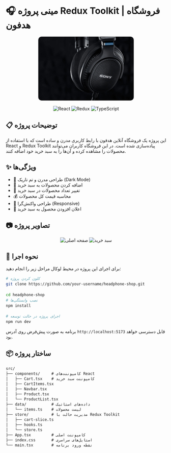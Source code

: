 # 🎧 مینی پروژه Redux Toolkit | فروشگاه هدفون

<div align="center">
  <img src="public/images/sony.jpg" alt="Headphone Shop" width="300px" style="border-radius: 10px" />
</div>

<div align="center">
  
![React](https://img.shields.io/badge/React-61DAFB?style=for-the-badge&logo=react&logoColor=black)
![Redux](https://img.shields.io/badge/Redux-764ABC?style=for-the-badge&logo=redux&logoColor=white)
![TypeScript](https://img.shields.io/badge/TypeScript-007ACC?style=for-the-badge&logo=typescript&logoColor=white)

  
</div>

## 📋 توضیحات پروژه

این پروژه یک فروشگاه آنلاین هدفون با رابط کاربری مدرن و ساده است که با استفاده از React و Redux Toolkit پیاده‌سازی شده است. در این فروشگاه کاربران می‌توانند محصولات را مشاهده کرده و آن‌ها را به سبد خرید خود اضافه کنند.

## ✨ ویژگی‌ها

- 🎨 طراحی مدرن و تم تاریک (Dark Mode)
- 🛒 اضافه کردن محصولات به سبد خرید
- 🔄 تغییر تعداد محصولات در سبد خرید
- 💰 محاسبه قیمت کل محصولات
- 📱 طراحی واکنش‌گرا (Responsive)
- 🔔 اعلان افزودن محصول به سبد خرید

## 📷 تصاویر پروژه

<div align="center">
  <img src="https://github.com/user-attachments/assets/432b3d33-5934-47a4-9f83-ca88f145bdee" alt="صفحه اصلی" width="800px" />
  <img src="https://github.com/user-attachments/assets/8b409e59-0164-4efa-a56c-0ea7a6dc98d3" alt="سبد خرید" width="800px" />
</div>



## 🚀 نحوه اجرا

برای اجرای این پروژه در محیط لوکال مراحل زیر را انجام دهید:

```bash
# کلون کردن پروژه
git clone https://github.com/your-username/headphone-shop.git

cd headphone-shop
# نصب وابستگی‌ها
npm install

# اجرای پروژه در حالت توسعه
npm run dev
```

برنامه به صورت پیش‌فرض روی آدرس `http://localhost:5173` قابل دسترسی خواهد بود.

## 📦 ساختار پروژه

```
src/
├── components/     # کامپوننت‌های React
│   ├── Cart.tsx    # کامپوننت سبد خرید
│   ├── CartItems.tsx
│   ├── Navbar.tsx
│   ├── Product.tsx
│   └── ProductList.tsx
├── data/           # داده‌های استاتیک
│   └── items.ts    # لیست محصولات
├── store/          # مدیریت حالت با Redux Toolkit
│   ├── cart-slice.ts
│   ├── hooks.ts
│   └── store.ts
├── App.tsx         # کامپوننت اصلی
├── index.css       # استایل‌های سراسری
└── main.tsx        # نقطه ورود برنامه
```
